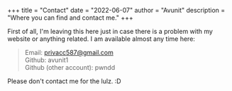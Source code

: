 +++
title = "Contact"
date = "2022-06-07"
author = "Avunit"
description = "Where you can find and contact me."
+++

First of all, I'm leaving this here just in case there is a problem with my website or anything related. I am available almost any time here:

> Email: privacc587@gmail.com  
> Github: avunit1  
> Github (other account): pwndd

Please don't contact me for the lulz. :D
